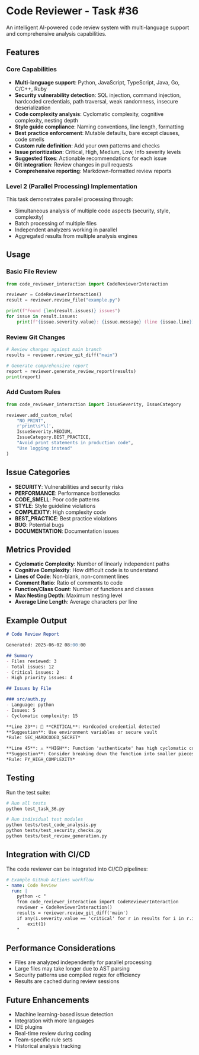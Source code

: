 # Code Reviewer - Task #36

An intelligent AI-powered code review system with multi-language support and comprehensive analysis capabilities.

## Features

### Core Capabilities
- **Multi-language support**: Python, JavaScript, TypeScript, Java, Go, C/C++, Ruby
- **Security vulnerability detection**: SQL injection, command injection, hardcoded credentials, path traversal, weak randomness, insecure deserialization
- **Code complexity analysis**: Cyclomatic complexity, cognitive complexity, nesting depth
- **Style guide compliance**: Naming conventions, line length, formatting
- **Best practice enforcement**: Mutable defaults, bare except clauses, code smells
- **Custom rule definition**: Add your own patterns and checks
- **Issue prioritization**: Critical, High, Medium, Low, Info severity levels
- **Suggested fixes**: Actionable recommendations for each issue
- **Git integration**: Review changes in pull requests
- **Comprehensive reporting**: Markdown-formatted review reports

### Level 2 (Parallel Processing) Implementation
This task demonstrates parallel processing through:
- Simultaneous analysis of multiple code aspects (security, style, complexity)
- Batch processing of multiple files
- Independent analyzers working in parallel
- Aggregated results from multiple analysis engines

## Usage

### Basic File Review
```python
from code_reviewer_interaction import CodeReviewerInteraction

reviewer = CodeReviewerInteraction()
result = reviewer.review_file("example.py")

print(f"Found {len(result.issues)} issues")
for issue in result.issues:
    print(f"{issue.severity.value}: {issue.message} (line {issue.line})")
```

### Review Git Changes
```python
# Review changes against main branch
results = reviewer.review_git_diff("main")

# Generate comprehensive report
report = reviewer.generate_review_report(results)
print(report)
```

### Add Custom Rules
```python
from code_reviewer_interaction import IssueSeverity, IssueCategory

reviewer.add_custom_rule(
    "NO_PRINT",
    r'print\s*\(',
    IssueSeverity.MEDIUM,
    IssueCategory.BEST_PRACTICE,
    "Avoid print statements in production code",
    "Use logging instead"
)
```

## Issue Categories

- **SECURITY**: Vulnerabilities and security risks
- **PERFORMANCE**: Performance bottlenecks
- **CODE_SMELL**: Poor code patterns
- **STYLE**: Style guideline violations
- **COMPLEXITY**: High complexity code
- **BEST_PRACTICE**: Best practice violations
- **BUG**: Potential bugs
- **DOCUMENTATION**: Documentation issues

## Metrics Provided

- **Cyclomatic Complexity**: Number of linearly independent paths
- **Cognitive Complexity**: How difficult code is to understand
- **Lines of Code**: Non-blank, non-comment lines
- **Comment Ratio**: Ratio of comments to code
- **Function/Class Count**: Number of functions and classes
- **Max Nesting Depth**: Maximum nesting level
- **Average Line Length**: Average characters per line

## Example Output

```markdown
# Code Review Report

Generated: 2025-06-02 08:00:00

## Summary
- Files reviewed: 3
- Total issues: 12
- Critical issues: 2
- High priority issues: 4

## Issues by File

### src/auth.py
- Language: python
- Issues: 5
- Cyclomatic complexity: 15

**Line 23**: 🚨 **CRITICAL**: Hardcoded credential detected
**Suggestion**: Use environment variables or secure vault
*Rule: SEC_HARDCODED_SECRET*

**Line 45**: ⚠️ **HIGH**: Function 'authenticate' has high cyclomatic complexity: 12
**Suggestion**: Consider breaking down the function into smaller pieces
*Rule: PY_HIGH_COMPLEXITY*
```

## Testing

Run the test suite:
```bash
# Run all tests
python test_task_36.py

# Run individual test modules
python tests/test_code_analysis.py
python tests/test_security_checks.py
python tests/test_review_generation.py
```

## Integration with CI/CD

The code reviewer can be integrated into CI/CD pipelines:

```yaml
# Example GitHub Actions workflow
- name: Code Review
  run: |
    python -c "
    from code_reviewer_interaction import CodeReviewerInteraction
    reviewer = CodeReviewerInteraction()
    results = reviewer.review_git_diff('main')
    if any(i.severity.value == 'critical' for r in results for i in r.issues):
        exit(1)
    "
```

## Performance Considerations

- Files are analyzed independently for parallel processing
- Large files may take longer due to AST parsing
- Security patterns use compiled regex for efficiency
- Results are cached during review sessions

## Future Enhancements

- Machine learning-based issue detection
- Integration with more languages
- IDE plugins
- Real-time review during coding
- Team-specific rule sets
- Historical analysis tracking